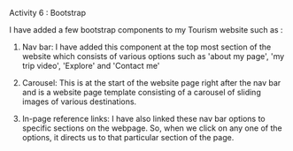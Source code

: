 Activity 6 : Bootstrap

I have added a few bootstrap components to my Tourism website such as :

1. Nav bar: I have added this component at the top most section of the website which consists of various
   options such as 'about my page', 'my trip video', 'Explore' and 'Contact me'

2. Carousel: This is at the start of the website page right after the nav bar and is a website page template
   consisting of a carousel of sliding images of various destinations.

3. In-page reference links: I have also linked these nav bar options to specific sections on the webpage.
   So, when we click on any one of the options, it directs us to that particular section of the page.
